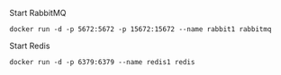 

Start RabbitMQ
```
docker run -d -p 5672:5672 -p 15672:15672 --name rabbit1 rabbitmq
```

Start Redis
```
docker run -d -p 6379:6379 --name redis1 redis
```